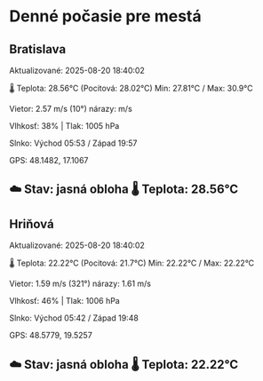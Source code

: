 ﻿# Denné počasie pre mestá

## Bratislava
Aktualizované: 2025-08-20 18:40:02

🌡️ Teplota: 28.56°C 
(Pocitová: 28.02°C)
Min: 27.81°C / Max: 30.9°C

Vietor: 2.57 m/s    (10°) 
nárazy:  m/s

Vlhkosť: 38% | Tlak: 1005 hPa

Slnko: Východ 05:53 / Západ 19:57

GPS: 48.1482, 17.1067

☁️ Stav: jasná obloha        🌡️ Teplota: 28.56°C
---

## Hriňová
Aktualizované: 2025-08-20 18:40:02

🌡️ Teplota: 22.22°C 
(Pocitová: 21.7°C)
Min: 22.22°C / Max: 22.22°C

Vietor: 1.59 m/s (321°)
nárazy: 1.61 m/s

Vlhkosť: 46% | Tlak: 1006 hPa

Slnko: Východ 05:42 / Západ 19:48

GPS: 48.5779, 19.5257

☁️ Stav: jasná obloha        🌡️ Teplota: 22.22°C
---
